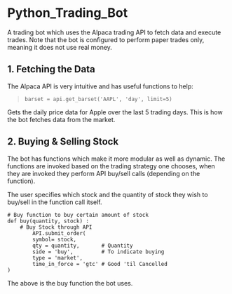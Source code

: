 # Python_Trading_Bot

A trading bot which uses the Alpaca trading API to fetch data and execute trades. Note that the bot is configured to perform paper trades only, meaning it does not use real money. 

## 1. Fetching the Data 

The Alpaca API is very intuitive and has useful functions to help:

> `barset = api.get_barset('AAPL', 'day', limit=5)`

Gets the daily price data for Apple over the last 5 trading days. This is how the bot fetches data from the market. 

## 2. Buying & Selling Stock 

The bot has functions which make it more modular as well as dynamic. The functions are invoked based on the trading strategy one chooses, when they are invoked they perform API buy/sell calls (depending on the function). 

The user specifies which stock and the quantity of stock they wish to buy/sell in the function call itself. 

```
# Buy function to buy certain amount of stock
def buy(quantity, stock) :
    # Buy Stock through API
        API.submit_order(
        symbol= stock,         
        qty = quantity,       # Quantity
        side = 'buy',         # To indicate buying
        type = 'market',
        time_in_force = 'gtc' # Good 'til Cancelled 
)
```

The above is the buy function the bot uses. 







